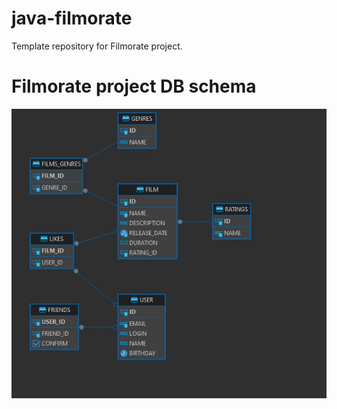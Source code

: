 # java-filmorate
Template repository for Filmorate project.


# Filmorate project DB schema
![DB_schema.jpg](DB_schema.jpg)

